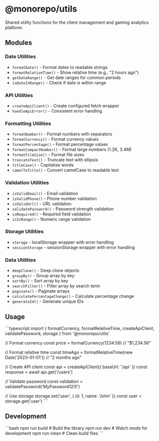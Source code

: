 # @monorepo/utils

Shared utility functions for the client management and gaming analytics platform.

## Modules

### Date Utilities
- `formatDate()` - Format dates to readable strings
- `formatRelativeTime()` - Show relative time (e.g., "2 hours ago")
- `getDateRange()` - Get date ranges for common periods
- `isDateInRange()` - Check if date is within range

### API Utilities
- `createApiClient()` - Create configured fetch wrapper
- `handleApiError()` - Consistent error handling

### Formatting Utilities
- `formatNumber()` - Format numbers with separators
- `formatCurrency()` - Format currency values
- `formatPercentage()` - Format percentage values
- `formatCompactNumber()` - Format large numbers (1.2K, 3.4M)
- `formatFileSize()` - Format file sizes
- `truncateText()` - Truncate text with ellipsis
- `titleCase()` - Capitalize words
- `camelToTitle()` - Convert camelCase to readable text

### Validation Utilities
- `isValidEmail()` - Email validation
- `isValidPhone()` - Phone number validation
- `isValidUrl()` - URL validation
- `validatePassword()` - Password strength validation
- `isRequired()` - Required field validation
- `isInRange()` - Numeric range validation

### Storage Utilities
- `storage` - localStorage wrapper with error handling
- `sessionStorage` - sessionStorage wrapper with error handling

### Data Utilities
- `deepClone()` - Deep clone objects
- `groupBy()` - Group array by key
- `sortBy()` - Sort array by key
- `searchFilter()` - Filter array by search term
- `paginate()` - Paginate arrays
- `calculatePercentageChange()` - Calculate percentage change
- `generateId()` - Generate unique IDs

## Usage

\`\`\`typescript
import { 
  formatCurrency, 
  formatRelativeTime, 
  createApiClient, 
  validatePassword,
  storage 
} from '@monorepo/utils'

// Format currency
const price = formatCurrency(1234.56) // "$1,234.56"

// Format relative time
const timeAgo = formatRelativeTime(new Date('2023-01-01')) // "2 months ago"

// Create API client
const api = createApiClient({ baseUrl: '/api' })
const response = await api.get('/users')

// Validate password
const validation = validatePassword('MyPassword123!')

// Use storage
storage.set('user', { id: 1, name: 'John' })
const user = storage.get('user')
\`\`\`

## Development

\`\`\`bash
npm run build    # Build the library
npm run dev      # Watch mode for development
npm run clean    # Clean build files
\`\`\`
